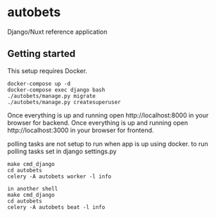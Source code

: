 # autobets
Django/Nuxt reference application


Getting started
---------------

This setup requires Docker.

```
docker-compose up -d
docker-compose exec django bash
./autobets/manage.py migrate
./autobets/manage.py createsuperuser

```

Once everything is up and running open http://localhost:8000 in your browser for backend.
Once everything is up and running open http://localhost:3000 in your browser for frontend.


polling tasks are not setup to run when app is up using docker.
to run polling tasks set in django settings.py
```
make cmd_django
cd autobets
celery -A autobets worker -l info
```
```
in another shell 
make cmd_django
cd autobets
celery -A autobets beat -l info
```






